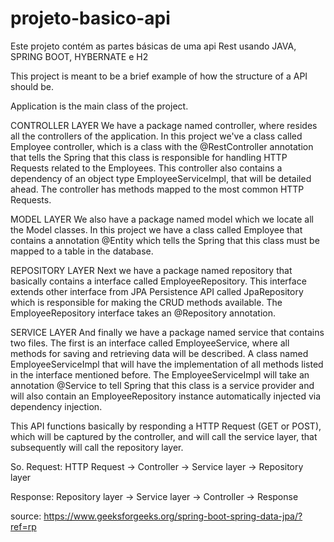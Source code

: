 # projeto-basico-api
Este projeto contém as partes básicas de uma api Rest usando JAVA, SPRING BOOT, HYBERNATE e H2

This project is meant to be a brief example of how the structure of a API should be.

Application is the main class of the project.

CONTROLLER LAYER
We have a package named controller, where resides all the controllers of the application.
In this project we've a class called Employee controller, which is a class with the @RestController annotation
that tells the Spring that this class is responsible for handling HTTP Requests related to the Employees.
This controller also contains a dependency of an object type EmployeeServiceImpl, that will be detailed ahead.
The controller has methods mapped to the most common HTTP Requests.

MODEL LAYER
We also have a package named model which we locate all the Model classes. In this project we have a class called
Employee that contains a annotation @Entity which tells the Spring that this class must be mapped to a table in the
database.

REPOSITORY LAYER
Next we have a package named repository that basically contains a interface called EmployeeRepository.
This interface extends other interface from JPA Persistence API called JpaRepository which is responsible
for making the CRUD methods available. The EmployeeRepository interface takes an @Repository annotation.

SERVICE LAYER
And finally we have a package named service that contains two files. The first is an interface called EmployeeService,
where all methods for saving and retrieving data will be described. A class named EmployeeServiceImpl that will have
the implementation of all methods listed in the interface mentioned before. The EmployeeServiceImpl will take an
annotation @Service to tell Spring that this class is a service provider and will also contain an EmployeeRepository
instance automatically injected via dependency injection.

This API functions basically by responding a HTTP Request (GET or POST), which will be captured by the controller,
and will call the service layer, that subsequently will call the repository layer.

So.
Request:
HTTP Request -> Controller -> Service layer -> Repository layer

Response:
Repository layer -> Service layer -> Controller -> Response

source: https://www.geeksforgeeks.org/spring-boot-spring-data-jpa/?ref=rp
